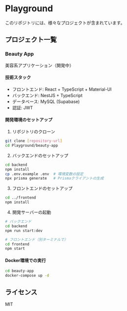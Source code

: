 # Playground

このリポジトリには、様々なプロジェクトが含まれています。

## プロジェクト一覧

### Beauty App
美容系アプリケーション（開発中）

#### 技術スタック
- フロントエンド: React + TypeScript + Material-UI
- バックエンド: NestJS + TypeScript
- データベース: MySQL (Supabase)
- 認証: JWT

#### 開発環境のセットアップ
1. リポジトリのクローン
```bash
git clone [repository-url]
cd Playground/beauty-app
```

2. バックエンドのセットアップ
```bash
cd backend
npm install
cp .env.example .env  # 環境変数の設定
npx prisma generate   # Prismaクライアントの生成
```

3. フロントエンドのセットアップ
```bash
cd ../frontend
npm install
```

4. 開発サーバーの起動
```bash
# バックエンド
cd backend
npm run start:dev

# フロントエンド（別ターミナルで）
cd frontend
npm start
```

#### Docker環境での実行
```bash
cd beauty-app
docker-compose up -d
```

## ライセンス
MIT
